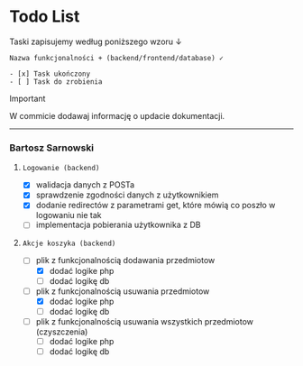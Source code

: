 # Todo List

Taski zapisujemy według poniższego wzoru ↓

```
Nazwa funkcjonalności + (backend/frontend/database) ✓

- [x] Task ukończony
- [ ] Task do zrobienia
```

> [!IMPORTANT]
> W commicie dodawaj informację o updacie dokumentacji.

---

### Bartosz Sarnowski

1. `Logowanie (backend)`

    - [x] walidacja danych z POSTa
    - [x] sprawdzenie zgodności danych z użytkownikiem
    - [x] dodanie redirectów z parametrami get, które mówią co poszło w logowaniu nie tak
    - [ ] implementacja pobierania użytkownika z DB

2. `Akcje koszyka (backend)`

    - [ ] plik z funkcjonalnością dodawania przedmiotow
        - [x] dodać logike php
        - [ ] dodać logikę db
    - [ ] plik z funkcjonalnością usuwania przedmiotow
        - [x] dodać logike php
        - [ ] dodać logikę db
    - [ ] plik z funkcjonalnością usuwania wszystkich przedmiotow (czyszczenia)
        - [ ] dodać logike php
        - [ ] dodać logikę db
